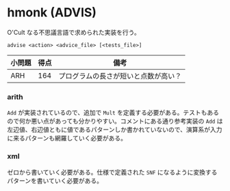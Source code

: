 # hmonk (ADVIS)

O'Cult なる不思議言語で求められた実装を行う。

```
advise <action> <advice_file> [<tests_file>]
```

| 小問題 | 得点 | 備考 |
| ------ | ---- | --- |
| ARH | 164 | プログラムの長さが短いと点数が高い？ |


### arith
`Add` が実装されているので、追加で `Mult` を定義する必要がある。テストもあるので何か悪い点があっても分かりやすい。コメントにある通り参考実装の `Add` は左辺値、右辺値ともに値であるパターンしか書かれていないので、演算系が入力に来るパターンも網羅していく必要がある。

### xml
ゼロから書いていく必要がある。仕様で定義された `SNF` になるように変換するパターンを書いていく必要がある。
